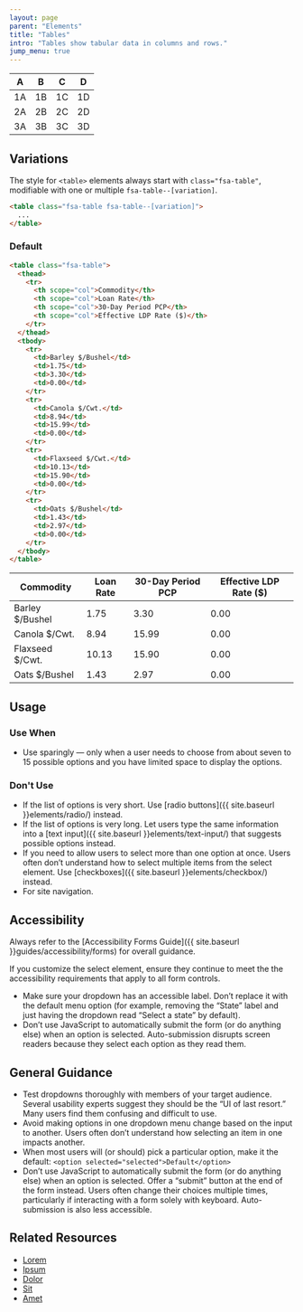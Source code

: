 ```yaml
---
layout: page
parent: "Elements"
title: "Tables"
intro: "Tables show tabular data in columns and rows."
jump_menu: true
---
```


<div class="ds-preview">
  <table class="fsa-table">
    <thead>
      <tr>
        <th scope="col">A</th>
        <th scope="col">B</th>
        <th scope="col">C</th>
        <th scope="col">D</th>
      </tr>
    </thead>
    <tbody>
      <tr>
        <td>1A</td>
        <td>1B</td>
        <td>1C</td>
        <td>1D</td>
      </tr>
      <tr>
        <td>2A</td>
        <td>2B</td>
        <td>2C</td>
        <td>2D</td>
      </tr>
      <tr>
        <td>3A</td>
        <td>3B</td>
        <td>3C</td>
        <td>3D</td>
      </tr>
    </tbody>
  </table>  
</div>

## Variations

The style for `<table>` elements always start with `class="fsa-table"`, modifiable with one or multiple `fsa-table--[variation]`.

```html
<table class="fsa-table fsa-table--[variation]">
  ...
</table>
```

### Default

```html
<table class="fsa-table">
  <thead>
    <tr>
      <th scope="col">Commodity</th>
      <th scope="col">Loan Rate</th>
      <th scope="col">30-Day Period PCP</th>
      <th scope="col">Effective LDP Rate ($)</th>
    </tr>
  </thead>
  <tbody>
    <tr>
      <td>Barley $/Bushel</td>
      <td>1.75</td>
      <td>3.30</td>
      <td>0.00</td>
    </tr>
    <tr>
      <td>Canola $/Cwt.</td>
      <td>8.94</td>
      <td>15.99</td>
      <td>0.00</td>
    </tr>
    <tr>
      <td>Flaxseed $/Cwt.</td>
      <td>10.13</td>
      <td>15.90</td>
      <td>0.00</td>
    </tr>
    <tr>
      <td>Oats $/Bushel</td>
      <td>1.43</td>
      <td>2.97</td>
      <td>0.00</td>
    </tr>
  </tbody>
</table>
```
<div class="ds-preview">
  <table class="fsa-table">
    <thead>
      <tr>
        <th scope="col">Commodity</th>
        <th scope="col">Loan Rate</th>
        <th scope="col">30-Day Period PCP</th>
        <th scope="col">Effective LDP Rate ($)</th>
      </tr>
    </thead>
    <tbody>
      <tr>
        <td>Barley $/Bushel</td>
        <td>1.75</td>
        <td>3.30</td>
        <td>0.00</td>
      </tr>
      <tr>
        <td>Canola $/Cwt.</td>
        <td>8.94</td>
        <td>15.99</td>
        <td>0.00</td>
      </tr>
      <tr>
        <td>Flaxseed $/Cwt.</td>
        <td>10.13</td>
        <td>15.90</td>
        <td>0.00</td>
      </tr>
      <tr>
        <td>Oats $/Bushel</td>
        <td>1.43</td>
        <td>2.97</td>
        <td>0.00</td>
      </tr>
    </tbody>
  </table>  
</div>

## Usage

### Use When

* Use sparingly — only when a user needs to choose from about seven to 15 possible options and you have limited space to display the options.

### Don't Use

* If the list of options is very short. Use [radio buttons]({{ site.baseurl }}elements/radio/) instead.
* If the list of options is very long. Let users type the same information into a [text input]({{ site.baseurl }}elements/text-input/) that suggests possible options instead.
* If you need to allow users to select more than one option at once. Users often don’t understand how to select multiple items from the select element. Use [checkboxes]({{ site.baseurl }}elements/checkbox/) instead.
* For site navigation.

## Accessibility

Always refer to the [Accessibility Forms Guide]({{ site.baseurl }}guides/accessibility/forms) for overall guidance.

If you customize the select element, ensure they continue to meet the the accessibility requirements that apply to all form controls.

* Make sure your dropdown has an accessible label. Don’t replace it with the default menu option (for example, removing the “State” label and just having the dropdown read “Select a state” by default).
* Don’t use JavaScript to automatically submit the form (or do anything else) when an option is selected. Auto-submission disrupts screen readers because they select each option as they read them.

## General Guidance

* Test dropdowns thoroughly with members of your target audience. Several usability experts suggest they should be the “UI of last resort.” Many users find them confusing and difficult to use.
* Avoid making options in one dropdown menu change based on the input to another. Users often don’t understand how selecting an item in one impacts another.
* When most users will (or should) pick a particular option, make it the default: `<option selected="selected">Default</option>`
* Don’t use JavaScript to automatically submit the form (or do anything else) when an option is selected. Offer a “submit” button at the end of the form instead. Users often change their choices multiple times, particularly if interacting with a form solely with keyboard. Auto-submission is also less accessible.

## Related Resources

* [Lorem](lorem)
* [Ipsum](ipsum)
* [Dolor](dolor)
* [Sit](sit)
* [Amet](amet)
